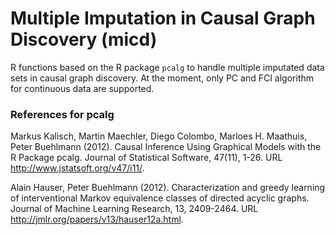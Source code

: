 # Multiple Imputation in Causal Graph Discovery (micd)

R functions based on the R package `pcalg` to handle multiple imputated data sets in causal graph discovery. 
At the moment, only PC and FCI algorithm for continuous data are supported. 

### References for pcalg

Markus Kalisch, Martin Maechler, Diego Colombo, Marloes H. Maathuis, Peter Buehlmann (2012). Causal Inference Using Graphical Models with the R Package pcalg. Journal of Statistical Software, 47(11), 1-26. URL http://www.jstatsoft.org/v47/i11/.

Alain Hauser, Peter Buehlmann (2012). Characterization and greedy learning of interventional Markov equivalence classes of directed acyclic graphs. Journal of Machine Learning Research, 13, 2409-2464. URL http://jmlr.org/papers/v13/hauser12a.html.
